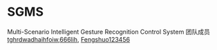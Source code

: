 # SGMS
 
Multi-Scenario Intelligent Gesture Recognition Control System
团队成员[tghrdwadhaihfoiw](https://github.com/tghrdwadhaihfoiw),[666lih](https://github.com/666lih),
[Fengshuo123456](https://github.com/Fengshuo123456)

